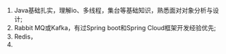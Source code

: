 1. Java基础扎实，理解io、多线程，集台等基础知识，熟悉面对对象分析与设计;
2. Rabbit MQ或Kafka，有过Spring boot和Spring Cloud框架开发经验优先;
3. Redis，
4. 